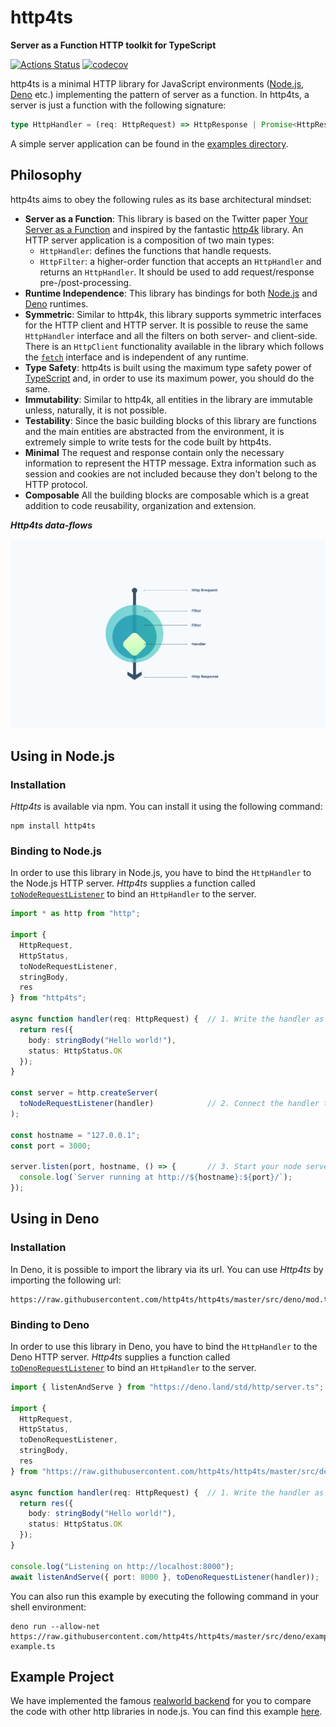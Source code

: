 # http4ts
**Server as a Function HTTP toolkit for TypeScript**

[![Actions Status](https://github.com/http4ts/http4ts/workflows/Node%20CI/badge.svg)](https://github.com/http4ts/http4ts/actions)
[![codecov](https://codecov.io/gh/http4ts/http4ts/branch/master/graph/badge.svg)](https://codecov.io/gh/http4ts/http4ts)

http4ts is a minimal HTTP library for JavaScript environments ([Node.js](https://nodejs.org), [Deno](https://Deno.land/) etc.) implementing the pattern of server as a function. In http4ts, a server is just a function with the following signature:
``` ts
type HttpHandler = (req: HttpRequest) => HttpResponse | Promise<HttpResponse>;
```
A simple server application can be found in the [examples directory](https://github.com/http4ts/http4ts/tree/master/src/examples).

## Philosophy

http4ts aims to obey the following rules as its base architectural mindset:
* **Server as a Function**: This library is based on the Twitter paper [Your Server as a Function](https://monkey.org/~marius/funsrv.pdf) and inspired by the fantastic [http4k](https://github.com/http4k/http4k/) library. An HTTP server application is a composition of two main types:
    * `HttpHandler`: defines the functions that handle requests.
    * `HttpFilter`: a higher-order function that accepts an `HttpHandler` and returns an `HttpHandler`. It should be used to add request/response pre-/post-processing.
* **Runtime Independence**: This library has bindings for both [Node.js](https://nodejs.org/) and [Deno](https://deno.land/) runtimes.
* **Symmetric**: Similar to http4k, this library supports symmetric interfaces for the HTTP client and HTTP server. It is possible to reuse the same `HttpHandler` interface and all the filters on both server- and client-side. There is an `HttpClient` functionality available in the library which follows the [`fetch`](https://developer.mozilla.org/en-US/docs/Web/API/Fetch_API) interface and is independent of any runtime.
* **Type Safety**: http4ts is built using the maximum type safety power of [TypeScript](https://www.typescriptlang.org/) and, in order to use its maximum power, you should do the same.
* **Immutability**: Similar to http4k, all entities in the library are immutable unless, naturally, it is not possible.
* **Testability**: Since the basic building blocks of this library are functions and the main entities are abstracted from the environment, it is extremely simple to write tests for the code built by http4ts.
* **Minimal** The request and response contain only the necessary information to represent the HTTP message. Extra information such as session and cookies are not included because they don't belong to the HTTP protocol.
* **Composable** All the building blocks are composable which is a great addition to code reusability, organization and extension.

***Http4ts data-flows***

![Https Data Flows](https://raw.githubusercontent.com/http4ts/http4ts/master/doc/asset/diagram.png)

## Using in Node.js

### Installation

*Http4ts* is available via npm. You can install it using the following command:

```
npm install http4ts
```

### Binding to Node.js

In order to use this library in Node.js, you have to bind the `HttpHandler` to the Node.js HTTP server. *Http4ts* supplies a function called [`toNodeRequestListener`](https://github.com/http4ts/http4ts/blob/master/src/node/server.ts) to bind an `HttpHandler` to the server.

```ts
import * as http from "http";

import {
  HttpRequest,
  HttpStatus,
  toNodeRequestListener,
  stringBody,
  res
} from "http4ts";

async function handler(req: HttpRequest) {  // 1. Write the handler as a function that returns response
  return res({
    body: stringBody("Hello world!"),
    status: HttpStatus.OK
  });
}

const server = http.createServer(
  toNodeRequestListener(handler)            // 2. Connect the handler to the node.js server
);

const hostname = "127.0.0.1";
const port = 3000;

server.listen(port, hostname, () => {       // 3. Start your node server as you were before
  console.log(`Server running at http://${hostname}:${port}/`);
});
```

## Using in Deno

### Installation

In Deno, it is possible to import the library via its url. You can use *Http4ts* by importing the following url:
```
https://raw.githubusercontent.com/http4ts/http4ts/master/src/deno/mod.ts
```

### Binding to Deno

In order to use this library in Deno, you have to bind the `HttpHandler` to the Deno HTTP server. *Http4ts* supplies a function called [`toDenoRequestListener`](https://github.com/http4ts/http4ts/blob/master/src/deno/server.ts) to bind an `HttpHandler` to the server.

```ts
import { listenAndServe } from "https://deno.land/std/http/server.ts";

import {
  HttpRequest,
  HttpStatus,
  toDenoRequestListener,
  stringBody,
  res
} from "https://raw.githubusercontent.com/http4ts/http4ts/master/src/deno/mod.ts";

async function handler(req: HttpRequest) {  // 1. Write the handler as a function that returns response
  return res({
    body: stringBody("Hello world!"),
    status: HttpStatus.OK
  });
}

console.log("Listening on http://localhost:8000");
await listenAndServe({ port: 8000 }, toDenoRequestListener(handler));
```

You can also run this example by executing the following command in your shell environment:

```
deno run --allow-net https://raw.githubusercontent.com/http4ts/http4ts/master/src/deno/examples/readme-example.ts
```

## Example Project

We have implemented the famous [realworld backend](https://github.com/gothinkster/realworld) for you to compare the code with other http libraries in node.js. You can find this example [here](https://github.com/http4ts/http4ts-realworld-example-app).
